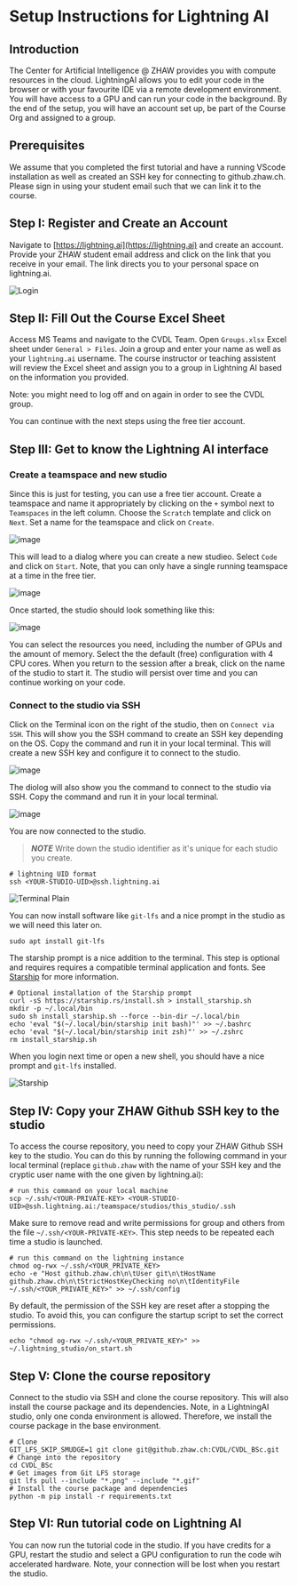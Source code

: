 # Setup Instructions for Lightning AI

## Introduction

The Center for Artificial Intelligence @ ZHAW provides you with compute resources in the cloud. LightningAI allows you to edit your code in the browser or with your favourite IDE via a remote development environment. You will have access to a GPU and can run your code in the background. By the end of the setup, you will have an account set up, be part of the Course Org and assigned to a group.

## Prerequisites

We assume that you completed the first tutorial and have a running VScode
installation as well as created an SSH key for connecting to github.zhaw.ch.
Please sign in using your student email such that we can link it to the course.

## Step I: Register and Create an Account

Navigate to [https://lightning.ai](https://lightning.ai) and create an account. Provide your ZHAW
student email address and click on the link that you receive in your email.
The link directs you to your personal space on lightning.ai.

![Login ](img/Login.png)

## Step II: Fill Out the Course Excel Sheet
Access MS Teams and navigate to the CVDL Team.
Open `Groups.xlsx` Excel sheet under `General > Files`.
Join a group and enter your name as well as your `lightning.ai` username.
The course instructor or teaching assistent will review the Excel sheet and
assign you to a group in Lightning AI based on the information you provided.

Note: you might need to log off and on again in order to see the CVDL group.

You can continue with the next steps using the free tier account.

## Step III: Get to know the Lightning AI interface

### Create a teamspace and new studio

Since this is just for testing, you can use a free tier account. Create a
teamspace and name it appropriately by clicking on the `+` symbol next to
`Teamspaces` in the left column.
Choose the `Scratch` template and click on `Next`.
Set a name for the teamspace and click on `Create`.

![image](img/New_Teamspace.png)

This will lead to a dialog where you can create a new studieo.
Select `Code` and click on `Start`.
Note, that you can only have
a single running teamspace at a time in the free tier.


![image](img/New_Studio.png)

Once started, the studio should look something like this:

![image](img/Studio.png)

You can select the resources you need, including
the number of GPUs and the amount of memory. Select the the default (free)
configuration with 4 CPU cores.
When you return to the session after a break, click on the name of the studio
to start it.
The studio will persist over time and you can continue working on your code.

### Connect to the studio via SSH

Click on the Terminal icon on the right of the studio, then on `Connect via SSH`.
This will show you the SSH command to create an SSH key depending on the OS.
Copy the command and run it in your local terminal. This will create a new SSH
key and configure it to connect to the studio.

![image](img/SSH_config.png)

The diolog will also show you the command to connect to the studio via SSH.
Copy the command and run it in your local terminal.

![image](img/SSH.png)

You are now connected to the studio.

> **_NOTE_**
> Write down the studio identifier as it's unique for each studio you create.
```shell
# lightning UID format
ssh <YOUR-STUDIO-UID>@ssh.lightning.ai
```

![Terminal Plain](img/Terminal_Plain.png)

You can now install software like `git-lfs` and a nice prompt in the studio as
we will need this later on.

```shell
sudo apt install git-lfs
```

The starship prompt is a nice addition to the terminal.
This step is optional and requires requires a compatible terminal application
and fonts.
See [Starship](https://starship.rs/) for more information.

```shell
# Optional installation of the Starship prompt
curl -sS https://starship.rs/install.sh > install_starship.sh
mkdir -p ~/.local/bin
sudo sh install_starship.sh --force --bin-dir ~/.local/bin
echo 'eval "$(~/.local/bin/starship init bash)"' >> ~/.bashrc
echo 'eval "$(~/.local/bin/starship init zsh)"' >> ~/.zshrc
rm install_starship.sh
```

When you login next time or open a new shell, you should have a nice prompt and
`git-lfs` installed.

![Starship](img/Starship.png)

## Step IV: Copy your ZHAW Github SSH key to the studio

To access the course repository, you need to copy your ZHAW Github SSH key to
the studio. You can do this by running the following command in your local
terminal (replace `github.zhaw` with the name of your SSH key and
the cryptic user name with the one given by lightning.ai):

```shell
# run this command on your local machine
scp ~/.ssh/<YOUR-PRIVATE-KEY> <YOUR-STUDIO-UID>@ssh.lightning.ai:/teamspace/studios/this_studio/.ssh
```

Make sure to remove read and write permissions for group and others from the
file `~/.ssh/<YOUR-PRIVATE-KEY>`. This step needs to be repeated each time a studio
is launched.

```shell
# run this command on the lightning instance
chmod og-rwx ~/.ssh/<YOUR_PRIVATE_KEY>
echo -e "Host github.zhaw.ch\n\tUser git\n\tHostName github.zhaw.ch\n\tStrictHostKeyChecking no\n\tIdentityFile ~/.ssh/<YOUR_PRIVATE_KEY>" >> ~/.ssh/config
```

By default, the permission of the SSH key are reset after a stopping the
studio. To avoid this, you can configure the startup script to set the correct
permissions.

```shell
echo "chmod og-rwx ~/.ssh/<YOUR_PRIVATE_KEY>" >> ~/.lightning_studio/on_start.sh
```

## Step V: Clone the course repository

Connect to the studio via SSH and clone the course repository. This will also
install the course package and its dependencies.
Note, in a LightningAI studio, only one conda environment is allowed. Therefore,
we install the course package in the base environment.

```shell
# Clone
GIT_LFS_SKIP_SMUDGE=1 git clone git@github.zhaw.ch:CVDL/CVDL_BSc.git
# Change into the repository
cd CVDL_BSc
# Get images from Git LFS storage
git lfs pull --include "*.png" --include "*.gif"
# Install the course package and dependencies
python -m pip install -r requirements.txt
```

## Step VI: Run tutorial code on Lightning AI

You can now run the tutorial code in the studio.
If you have credits for a GPU, restart the studio and select a GPU
configuration to run the code wih accelerated hardware.
Note, your connection will be lost when you restart the studio.
